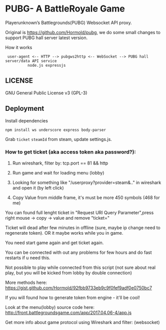 # PUBG- A BattleRoyale Game

Playerunknown’s Battlegrounds(PUBG) Websocket API proxy.

Original is https://github.com/Hormold/pubg, we do some small changes to support PUBG hall server latest version.

How it works

     user-agent <-- HTTP --> pubgws2http <-- WebSocket --> PUBG hall server/data API service
   			  node.js expressjs 
   

## LICENSE 

GNU General Public License v3 (GPL-3)  


## Deployment

Install dependencies

    npm install ws underscore express body-parser

Grab `ticket` `steamId` from steam, update settings.js.


### How to get ticket (aka access token aka password?):

1) Run wireshark, filter by: tcp.port == 81 && http

2) Run game and wait for loading menu (lobby)

3) Looking for something like "/userproxy?provider=steam&.." in wireshark and open it (by left click)

4) Copy Value from middle frame, it's must be more 450 symbols (468 for me)

You can found full lenght ticket in "Request URI Query Parameter",press right mouse -> copy -> value and remove "ticket="



Ticket will dead after few minutes in offline (sure, maybe ip change need to regenerate token). OR it maybe works while you in game.

You need start game again and get ticket again.

You can be connected with out any problems for few hours and do fast restarts if u need this. 

Not possible to play while connected from this script (not sure about real play, but you will be kicked from lobby by double connection)


More methods here: https://gist.github.com/Hormold/92fbb9733eb9c9f0fef9adf0e0750bc7

If you will found how to generate token from engine - it'll be cool!

Look at the menu(lobby) source code here: http://front.battlegroundsgame.com/app/2017.04.06-4/app.js

Get more info about game protocol using Wireshark and filter: (websocket)
